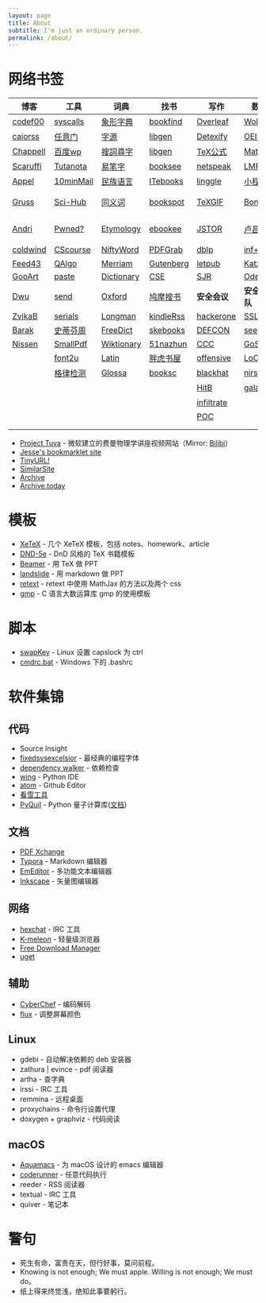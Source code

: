 ```yaml
---
layout: page
title: About
subtitle: I'm just an ordinary person.
permalink: /about/
---
```


# 网络书签

| 博客 | 工具 | 词典 | 找书 | 写作 | 数学 | 巴利 | OJ | 
|-----|------|-----|------|-----|------|-----|----|
| [codef00](http://codef00.com/projects)               | [syscalls](http://syscalls.kernelgrok.com/)  | [象形字典](http://www.vividict.com/Default.aspx)       | [bookfind](https://www.bookfinder.com/)                                | [Overleaf](https://www.overleaf.com/learn)                     | [Wolfram](http://mathworld.wolfram.com/)                                           | [觉悟之路](http://dhamma.sutta.org/index2.htm)                      | [ProjEuler](https://projecteuler.net/about)              | 
| [caiorss](https://caiorss.github.io/C-Cpp-Notes/)    | [任意门](http://terest.top/gate/)             | [字源](http://hanziyuan.net/)                         | [libgen](http://gen.lib.rus.ec/)                                       | [Detexify](http://detexify.kirelabs.org/classify.html)         | [OEIS](http://oeis.org/)                                                           | [Insight](https://www.accesstoinsight.org/)                        | [51nod](https://www.51nod.com/focus.html)                | 
| [Chappell](https://www.geoffchappell.com/)           | [百度wp](https://www.baiduwp.com/)            | [搜詞尋字](http://words.sinica.edu.tw/sou/sou.html)   | [libgen](https://libgen.is/)                                            | [TeX公式](https://zh.numberempire.com/latexequationeditor.php) | [MathSci](https://mathscinet.ams.org/mathscinet/freeTools.html?version=2)           | [Tipiṭaka](https://www.tipitaka.org/)                             |  [HackerRank](https://www.hackerrank.com/)               | 
| [Scaruffi](https://www.scaruffi.com/)                | [Tutanota](https://www.tutanota.com/)         | [易笔字](http://www.yibizi.com/)                      | [booksee](http://en.booksee.org/)                                      | [netspeak](http://www.netspeak.org/)                           | [LMFDB](http://www.lmfdb.org/)                                                     | [Tipiṭaka](https://epalitipitaka.appspot.com/canon)                 | [Brilliant](https://brilliant.org/courses/#recent)      | 
| [Appel](https://www.cs.princeton.edu/~appel/)        | [10minMail](https://10minutemail.com/)        | [民族语言](http://www.mzywfy.org.cn/)                 | [ITebooks](https://it-ebooks.info/)                                   | [linggle](http://linggle.com/)                                  | [小程序](http://zh.numberempire.com/primenumbers.php)                               | [大毘盧寺](http://abtemple.org/index.php)                           |  [pwnable.kr](http://pwnable.kr/play.php)                | 
| [Gruss](https://gruss.cc/)                           | [Sci-Hub](http://sci-hub.tw/)                 | [同义词](http://www.ximizi.com/Tongyici_Cidian.php)   | [bookspot](http://www.freebookspot.es/)                               | [TeXGIF](http://latex.codecogs.com/gif.latex?)                  | [Boneh](http://crypto.stanford.edu/~dabo/)                                         | [佛學圖書館](http://buddhism.lib.ntu.edu.tw/DLMBS/index.jsp)        |   [pwnable.tw](https://pwnable.tw/)                       | 
| [Andri](https://syssec.mistakenot.net/)              | [Pwned?](https://haveibeenpwned.com/)         | [Etymology](http://www.etymonline.com/)              | [ebookee](https://ebookee.org/)                                        | [JSTOR](https://www.jstor.org/)                                | [卢昌海](https://www.changhai.org/articles/science/mathematics/riemann_hypothesis/) | [漢文大藏經](http://tripitaka.cbeta.org/mobile/index.php?index=N)   |  [reversing](http://reversing.kr/)                        |  
| [coldwind](https://gynvael.coldwind.pl/?id=50)       | [CScourse](https://teachyourselfcs.com/)      | [NiftyWord](https://www.niftyword.com/)              | [PDFGrab](http://pdfgrab.net/)                                         | [dblp](https://dblp.uni-trier.de/)                             | [inf+1](https://infinityplusonemath.wordpress.com/)                                | [达照法师](http://www.shidazhao.com/)                                |  [hackthebox](https://www.hackthebox.eu/)                | 
| [Feed43](https://feed43.com/)                        | [QAlgo](http://quantumalgorithmzoo.org/)      | [Merriam](https://www.merriam-webster.com/)          | [Gutenberg](https://www.gutenberg.org/)                                | [letpub](http://www.letpub.com.cn/index.php?page=journalapp)   | [Katz](http://www.cs.umd.edu/~jkatz/)                                              |                                                                     |   [wechall](https://www.wechall.net/)                    | 
| [GooArt](https://artsandculture.google.com/)         | [paste](https://paste.ubuntu.com/)            | [Dictionary](http://www.dictionary.com/)             | [CSE](https://cse.google.com/cse?cx=001639227550064093264:dznewka3cca) | [SJR](https://www.scimagojr.com/index.php)                     | [Oded](http://www.wisdom.weizmann.ac.il/~/oded/)                                   |                                                                    |  [rosettaCode](http://rosettacode.org/wiki/Rosetta_Code) | 
| [Dwu](https://www.cs.virginia.edu/dwu4/projects.html)| [send](https://send.firefox.com/)             | [Oxford](https://www.oxfordlearnersdictionaries.com/)| [鸠摩搜书](https://www.jiumodiary.com/?tdsourcetag=s_pctim_aiomsg)      | **安全会议**                                                    | **安全团队**                                                                        |  **URLs**                                                          |   [OverTheWire](http://overthewire.org/wargames/)         | 
| [ZvikaB](http://www.wisdom.weizmann.ac.il/~zvikab/)  | [serials](https://www.serials.be/)            | [Longman](https://www.ldoceonline.com/)              | [kindleRss](http://wheremylife.cn/home.html)                           | [hackerone](https://www.hackerone.com/)                        | [SSLab](https://gts3.org/)                                                        |   [MathUrls](https://mathurls.com/)                                 |   [Phrack](http://phrack.org/)                            | 
| [Barak](https://www.boazbarak.org/)                  | [史蒂芬周](http://www.sdifen.com/)             | [FreeDict](http://www.freedictionary.com/)           | [skebooks](https://www.skebooks.com/)                                  | [DEFCON](https://media.defcon.org/DEF%20CON%2027/)             | [seebug](https://paper.seebug.org/)                                                |   [DevUrls](https://devurls.com/)                                  |                                                            |
| [Nissen](https://nissenbaum.tech.cornell.edu/)       | [SmallPdf](https://smallpdf.com/cn)           | [Wiktionary](https://en.wiktionary.org/)             | [51nazhun](https://kindle.51nazhun.pub/)                               |  [CCC](https://www.ccc.de/)                                   | [GoSSiP](https://loccs.sjtu.edu.cn/wiki/doku.php)                                   |   [FinUrls](https://finurls.com/)                                  |                                                            |
|                                                      | [font2u](https://fonts2u.com/)                | [Latin](http://archives.nd.edu/words.html)           | [胖虎书屋](http://panghubook.cn/)                                       | [offensive](https://www.offensivecon.org/)                     | [LoCCS](https://loccs.sjtu.edu.cn/main/publication/)                               |   [SciUrls](https://sciurls.com/)                                   |                                                            | 
|                                                      | [格律检测](http://www.52shici.com/gl.php)      | [Glossa](http://athirdway.com/glossa/)               | [booksc](https://booksc.org/)                                         | [blackhat](https://www.blackhat.com/)                           | [nirsoft](http://www.nirsoft.net/programmer_tools.html)                            |  [TechUrls](https://techurls.com/)                                  |                                                            | 
|                                                      |                                               |                                                      |                                                                       | [HitB](https://conference.hitb.org/)                            | [galaxy](http://galaxylab.org/)                                                    |  [全历史](https://www.allhistory.com/)                              |                                                            | 
|                                                      |                                               |                                                      |                                                                       | [infiltrate](https://infiltratecon.com/)                        |                                                                                    |  [历史地图](http://geacron.com/home-zh-hans/)                        |                                                            |
|                                                      |                                               |                                                      |                                                                       | [POC](http://powerofcommunity.net/)                             |                                                                                    |                                                                     |                                                            |
|                                                      |                                               |                                                      |                                                                       |                                                                 |                                                                                    |                                                                    |                                                            |
|                                                      |                                               |                                                      |                                                                       |                                                                 |                                                                                    |                                                                    |                                                            |


  - [Project Tuva](http://research.microsoft.com/apps/tools/tuva) - 微软建立的费曼物理学讲座视频网站（Mirror: [Bilibi](https://www.bilibili.com/video/av51119464/)）
  - [Jesse's bookmarklet site](https://www.squarefree.com/bookmarklets/)                    
  - [TinyURL!](javascript:void%28location.href='https://tinyurl.com/create.php?url='+encodeURIComponent%28location.href%29%29)                 
  - [SimilarSite](javascript:location.href='https://www.similarsitesearch.com/search/?URL='+encodeURIComponent%28document.location.href%29+'&src=bmt';)
  - [Archive](javascript:location.href='https://web.archive.org/save/'+location.href.split%28'?'%29[0])                                             
  - [Archive.today](javascript:void%28open%28'http://archive.today/?run=1&url='+encodeURIComponent%28document.location%29%29%29)                          

# 模板
  - [XeTeX](/download/templates/XeTeX.zip) - 几个 XeTeX 模板，包括 notes、homework、article
  - [DND-5e](/download/templates/DND-5e.zip) - DnD 风格的 TeX 书籍模板
  - [Beamer](/download/templates/Beamer.zip) - 用 TeX 做 PPT
  - [landslide](/download/templates/landslide.zip) - 用 markdown 做 PPT
  - [retext](/download/templates/retext.zip) - retext 中使用 MathJax 的方法以及两个 css
  - [gmp](/download/templates/gmp_template.c) - C 语言大数运算库 gmp 的使用模板

# 脚本
  - [swapKey](/download/scripts/swapKey) - Linux 设置 capslock 为 ctrl
  - [cmdrc.bat](/download/scripts/cmdrc.bat) - Windows 下的 .bashrc

# 软件集锦
## 代码
  - Source Insight
  - [fixedsysexcelsior](/download/FSEX300.ttf) - 最经典的编程字体
  - [dependency walker](http://www.dependencywalker.com/) - 依赖检查
  - [wing](https://wingware.com/downloads/wing-personal) - Python IDE
  - [atom](https://atom.io/) - Github Editor
  - [看雪工具](https://tools.pediy.com/)
  - [PyQuil](https://github.com/rigetti/pyquil) - Python 量子计算库([文档](https://pyquil.readthedocs.io/en/latest/start.html))

## 文档
  - [PDF Xchange](https://pdf-xchange.eu/)
  - [Typora](https://www.typora.io/) - Markdown 编辑器
  - [EmEditor](https://www.emeditor.com/download/) - 多功能文本编辑器
  - [Inkscape](https://inkscape.org/) - 矢量图编辑器

## 网络
  - [hexchat](https://hexchat.github.io/downloads.html) - IRC 工具
  - [K-meleon](http://kmeleonbrowser.org/) - 轻量级浏览器
  - [Free Download Manager](https://www.freedownloadmanager.org)
  - [uget](https://ugetdm.com/)

## 辅助
  - [CyberChef](/download/CyberChef.htm) - 编码解码
  - [flux](https://justgetflux.com/) - 调整屏幕颜色

## Linux
  - gdebi - 自动解决依赖的 deb 安装器
  - zathura \| evince - pdf 阅读器
  - artha - 查字典
  - irssi - IRC 工具
  - remmina - 远程桌面
  - proxychains - 命令行设置代理
  - doxygen + graphviz - 代码阅读

## macOS
  - [Aquamacs](http://aquamacs.org/) - 为 macOS 设计的 emacs 编辑器
  - [coderunner](https://coderunnerapp.com/) - 任意代码执行
  - reeder - RSS 阅读器
  - textual - IRC 工具
  - quiver - 笔记本


# 警句
  - 死生有命，富贵在天，但行好事，莫问前程。
  - Knowing is not enough; We must apple. Willing is not enough; We must do。
  - 纸上得来终觉浅，绝知此事要躬行。

